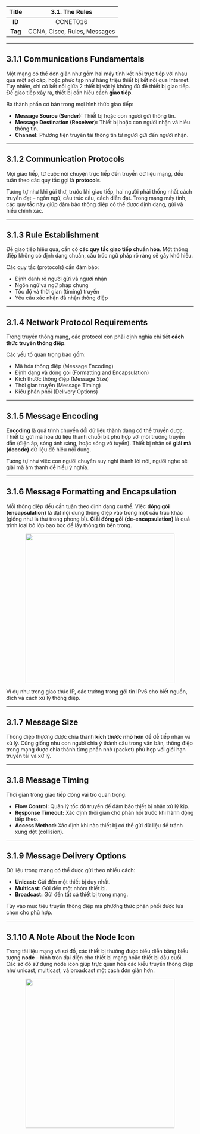 | **Title** | 3.1. The Rules |
|:---------:|:---------------------------:|
| **ID**    | CCNET016                    |
| **Tag**   | CCNA, Cisco, Rules, Messages |

---

## 3.1.1 Communications Fundamentals

Một mạng có thể đơn giản như gồm hai máy tính kết nối trực tiếp với nhau qua một sợi cáp, hoặc phức tạp như hàng triệu thiết bị kết nối qua Internet. Tuy nhiên, chỉ có kết nối giữa 2 thiết bị vật lý không đủ để thiết bị giao tiếp. Để giao tiếp xảy ra, thiết bị cần hiểu cách **giao tiếp**.

Ba thành phần cơ bản trong mọi hình thức giao tiếp:

- **Message Source (Sender):** Thiết bị hoặc con người gửi thông tin.
- **Message Destination (Receiver):** Thiết bị hoặc con người nhận và hiểu thông tin.
- **Channel:** Phương tiện truyền tải thông tin từ người gửi đến người nhận.

---

## 3.1.2 Communication Protocols

Mọi giao tiếp, từ cuộc nói chuyện trực tiếp đến truyền dữ liệu mạng, đều tuân theo các quy tắc gọi là **protocols**.

Tương tự như khi gửi thư, trước khi giao tiếp, hai người phải thống nhất cách truyền đạt – ngôn ngữ, cấu trúc câu, cách diễn đạt. Trong mạng máy tính, các quy tắc này giúp đảm bảo thông điệp có thể được định dạng, gửi và hiểu chính xác.

---

## 3.1.3 Rule Establishment

Để giao tiếp hiệu quả, cần có **các quy tắc giao tiếp chuẩn hóa**. Một thông điệp không có định dạng chuẩn, cấu trúc ngữ pháp rõ ràng sẽ gây khó hiểu.

Các quy tắc (protocols) cần đảm bảo:

- Định danh rõ người gửi và người nhận
- Ngôn ngữ và ngữ pháp chung
- Tốc độ và thời gian (timing) truyền
- Yêu cầu xác nhận đã nhận thông điệp

---

## 3.1.4 Network Protocol Requirements

Trong truyền thông mạng, các protocol còn phải định nghĩa chi tiết **cách thức truyền thông điệp**.

Các yếu tố quan trọng bao gồm:

- Mã hóa thông điệp (Message Encoding)
- Định dạng và đóng gói (Formatting and Encapsulation)
- Kích thước thông điệp (Message Size)
- Thời gian truyền (Message Timing)
- Kiểu phân phối (Delivery Options)

---

## 3.1.5 Message Encoding

**Encoding** là quá trình chuyển đổi dữ liệu thành dạng có thể truyền được. Thiết bị gửi mã hóa dữ liệu thành chuỗi bit phù hợp với môi trường truyền dẫn (điện áp, sóng ánh sáng, hoặc sóng vô tuyến). Thiết bị nhận sẽ **giải mã (decode)** dữ liệu để hiểu nội dung.

Tương tự như việc con người chuyển suy nghĩ thành lời nói, người nghe sẽ giải mã âm thanh để hiểu ý nghĩa.

---

## 3.1.6 Message Formatting and Encapsulation

Mỗi thông điệp đều cần tuân theo định dạng cụ thể. Việc **đóng gói (encapsulation)** là đặt nội dung thông điệp vào trong một cấu trúc khác (giống như lá thư trong phong bì). **Giải đóng gói (de-encapsulation)** là quá trình loại bỏ lớp bao bọc để lấy thông tin bên trong.
<p align="center">
  <img src="../../images/kì 1/module 3/3.1.6.jpg" width="400"/>
</p>
Ví dụ như trong giao thức IP, các trường trong gói tin IPv6 cho biết nguồn, đích và cách xử lý thông điệp.

---

## 3.1.7 Message Size

Thông điệp thường được chia thành **kích thước nhỏ hơn** để dễ tiếp nhận và xử lý. Cũng giống như con người chia ý thành câu trong văn bản, thông điệp trong mạng được chia thành từng phần nhỏ (packet) phù hợp với giới hạn truyền tải và xử lý.

---

## 3.1.8 Message Timing

Thời gian trong giao tiếp đóng vai trò quan trọng:

- **Flow Control:** Quản lý tốc độ truyền để đảm bảo thiết bị nhận xử lý kịp.
- **Response Timeout:** Xác định thời gian chờ phản hồi trước khi hành động tiếp theo.
- **Access Method:** Xác định khi nào thiết bị có thể gửi dữ liệu để tránh xung đột (collision).

---

## 3.1.9 Message Delivery Options

Dữ liệu trong mạng có thể được gửi theo nhiều cách:

- **Unicast:** Gửi đến một thiết bị duy nhất.
- **Multicast:** Gửi đến một nhóm thiết bị.
- **Broadcast:** Gửi đến tất cả thiết bị trong mạng.

Tùy vào mục tiêu truyền thông điệp mà phương thức phân phối được lựa chọn cho phù hợp.

---

## 3.1.10 A Note About the Node Icon

Trong tài liệu mạng và sơ đồ, các thiết bị thường được biểu diễn bằng biểu tượng **node** – hình tròn đại diện cho thiết bị mạng hoặc thiết bị đầu cuối. Các sơ đồ sử dụng node icon giúp trực quan hóa các kiểu truyền thông điệp như unicast, multicast, và broadcast một cách đơn giản hơn.
<p align="center">
  <img src="../../images/kì 1/module 3/3.1.10.jpg" width="400"/>
</p>
